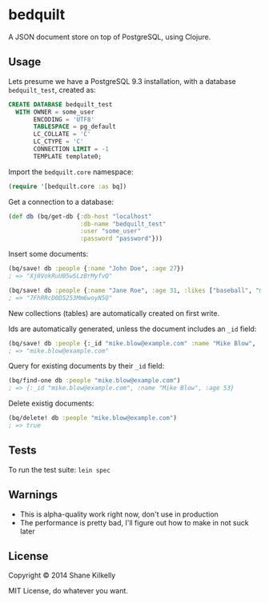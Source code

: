 # bedquilt

A JSON document store on top of PostgreSQL, using Clojure.

## Usage

Lets presume we have a PostgreSQL 9.3 installation, with a database
`bedquilt_test`, created as:
```sql
CREATE DATABASE bedquilt_test
  WITH OWNER = some_user
       ENCODING = 'UTF8'
       TABLESPACE = pg_default
       LC_COLLATE = 'C'
       LC_CTYPE = 'C'
       CONNECTION LIMIT = -1
       TEMPLATE template0;
```


Import the `bedquilt.core` namespace:
```clojure
(require '[bedquilt.core :as bq])
```

Get a connection to a database:
```clojure
(def db (bq/get-db {:db-host "localhost"
                    :db-name "bedquilt_test"
                    :user "some_user"
                    :password "password"}))
```

Insert some documents:
```clojure
(bq/save! db :people {:name "John Doe", :age 27})
; => "Xj0VokRuU05wSLzBrMyfvQ"

(bq/save! db :people {:name "Jane Roe", :age 31, :likes ["baseball", "music"]})
; => "7FhRRcD0D5253Mm6woyN5Q"
```
New collections (tables) are automatically created on first write.

Ids are automatically generated, unless the document includes an `_id` field:
```clojure
(bq/save! db :people {:_id "mike.blow@example.com" :name "Mike Blow", :age 53})
; => "mike.blow@example.com"
```

Query for existing documents by their `_id` field:
```clojure
(bq/find-one db :people "mike.blow@example.com")
; => {:_id "mike.blow@example.com", :name "Mike Blow", :age 53}
```


Delete existig documents:
```clojure
(bq/delete! db :people "mike.blow@example.com")
; => true
```

## Tests
To run the test suite: `lein spec`


## Warnings
- This is alpha-quality work right now, don't use in production
- The performance is pretty bad, I'll figure out how to make in not suck later


## License

Copyright © 2014 Shane Kilkelly

MIT License, do whatever you want.